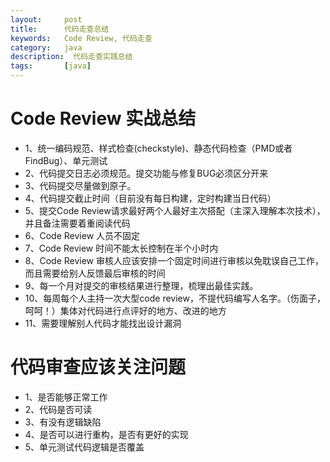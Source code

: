 ```yaml
---
layout:     post
title:      代码走查总结
keywords:   Code Review, 代码走查
category:   java
description:  代码走查实践总结
tags:		[java]
---
```


# Code Review 实战总结
+ 1、统一编码规范、样式检查(checkstyle)、静态代码检查（PMD或者FindBug）、单元测试
+ 2、代码提交日志必须规范。提交功能与修复BUG必须区分开来
+ 3、代码提交尽量做到原子。
+ 4、代码提交截止时间（目前没有每日构建，定时构建当日代码）
+ 5、提交Code Review请求最好两个人最好主次搭配（主深入理解本次技术），并且备注需要着重阅读代码
+ 6、Code Review 人员不固定
+ 7、Code Review 时间不能太长控制在半个小时内
+ 8、Code Review 审核人应该安排一个固定时间进行审核以免耽误自己工作，而且需要给别人反馈最后审核的时间
+ 9、每一个月对提交的审核结果进行整理，梳理出最佳实践。
+ 10、每周每个人主持一次大型code review，不提代码编写人名字。（伤面子，呵呵！）集体对代码进行点评好的地方、改进的地方
+ 11、需要理解别人代码才能找出设计漏洞
		
	
# 代码审查应该关注问题
+ 1、是否能够正常工作
+ 2、代码是否可读
+ 3、有没有逻辑缺陷
+ 4、是否可以进行重构，是否有更好的实现
+ 5、单元测试代码逻辑是否覆盖
